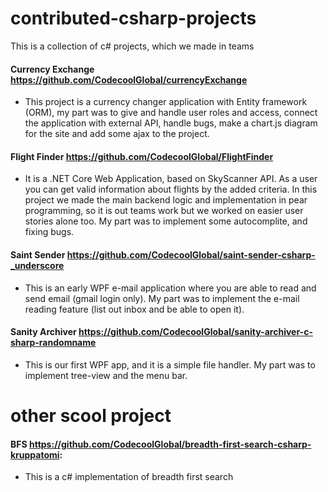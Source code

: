 # contributed-csharp-projects
This is a collection of c# projects, which we made in teams
#### Currency Exchange https://github.com/CodecoolGlobal/currencyExchange
* This project is a currency changer application with Entity framework (ORM), my part was to give and handle user roles and access, connect the application with external API, handle bugs, make a chart.js diagram for the site and add some ajax to the project.
#### Flight Finder https://github.com/CodecoolGlobal/FlightFinder
* It is a .NET Core Web Application, based on SkyScanner API. As a user you can get valid information about flights by the added criteria. In this project we made the main backend logic and implementation in pear programming, so it is out teams work but we worked on easier user stories alone too. My part was to implement some autocomplite, and fixing bugs.
#### Saint Sender https://github.com/CodecoolGlobal/saint-sender-csharp-_underscore
* This is an early WPF e-mail application where you are able to read and send email (gmail login only). My part was to implement the e-mail reading feature (list out inbox and be able to open it).
#### Sanity Archiver https://github.com/CodecoolGlobal/sanity-archiver-c-sharp-randomname
* This is our first WPF app, and it is a simple file handler. My part was to implement tree-view and the menu bar.
# other scool project
#### BFS https://github.com/CodecoolGlobal/breadth-first-search-csharp-kruppatomi:
* This is a c# implementation of breadth first search
